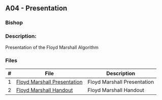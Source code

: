 ## A04 - Presentation
### Bishop
### Description:

Presentation of the Floyd Marshall Algorithm 

### Files

|   #   | File     | Description                      |
| :---: | -------- | -------------------------------- |
|   1   |[Floyd Marshall Presentation](https://github.com/BishopSwearingen/3013-Algorithms-Swearingen/blob/main/Assignments/A04/Floyd%20Warshall%20Presentation%20Adv%20Struc%20(4).pptx) | Floyd Marshall Presentation  |
|   2   | [Floyd Marshall Handout](https://github.com/BishopSwearingen/3013-Algorithms-Swearingen/blob/main/Assignments/A04/Floyd%20Marshall%20Handout.docx)   |         Floyd Marshall Handout            |



